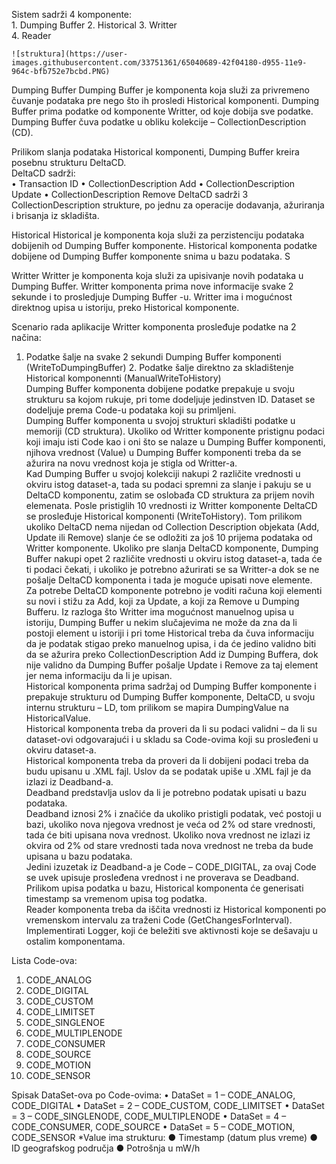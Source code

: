  
Sistem sadrži 4 komponente:  
    1. Dumping Buffer 
    2. Historical
    3. Writter  
    4. Reader
    
    ![struktura](https://user-images.githubusercontent.com/33751361/65040689-42f04180-d955-11e9-964c-bfb752e7bcbd.PNG)
 
 
Dumping Buffer  Dumping Buffer je komponenta koja služi za privremeno čuvanje podataka pre nego što ih prosledi Historical komponenti. Dumping Buffer prima podatke od komponente Writter, od koje dobija sve podatke.  
Dumping Buffer čuva podatke u obliku kolekcije – CollectionDescription (CD). 

Prilikom slanja podataka Historical komponenti, Dumping Buffer kreira posebnu strukturu DeltaCD.  
  DeltaCD sadrži:  
• Transaction ID  • CollectionDescription Add  • CollectionDescription Update  • CollectionDescription Remove  DeltaCD sadrži 3 CollectionDescription strukture, po jednu za operacije dodavanja, ažuriranja i brisanja iz skladišta.  


Historical  Historical je komponenta koja služi za perzistenciju podataka dobijenih od Dumping Buffer komponente.  Historical komponenta podatke dobijene od Dumping Buffer komponente snima u bazu podataka. S
 
 
Writter  Writter je komponenta koja služi za upisivanje novih podataka u Dumping Buffer. Writter komponenta prima nove informacije svake 2 sekunde i to prosledjuje Dumping Buffer -u. Writter ima i mogućnost 
direktnog upisa u istoriju, preko Historical komponente. 

Scenario rada aplikacije  Writter komponenta prosleđuje podatke na 2 načina:  
1. Podatke šalje na svake 2 sekundi Dumping Buffer komponenti (WriteToDumpingBuffer)  2. Podatke šalje direktno za skladištenje Historical komponennti (ManualWriteToHistory)  
Dumping Buffer komponenta dobijene podatke prepakuje u svoju strukturu sa kojom rukuje, pri tome dodeljuje jedinstven ID. Dataset se dodeljuje prema Code-u podataka koji su primljeni.  
Dumping Buffer komponenta u svojoj strukturi skladišti podatke u memoriji (CD struktura). Ukoliko od Writter komponente pristignu podaci koji imaju isti Code kao i oni što se nalaze u Dumping Buffer komponenti, njihova vrednost (Value) u Dumping Buffer komponenti treba da se ažurira na novu vrednost koja je stigla od Writter-a.  
Kad Dumping Buffer u svojoj kolekciji nakupi 2 različite vrednosti u okviru istog dataset-a, tada su podaci spremni za slanje i pakuju se u DeltaCD komponentu, zatim se oslobađa CD struktura za prijem novih elemenata. Posle pristiglih 10 vrednosti iz Writter komponente DeltaCD se prosleđuje Historical komponenti (WriteToHistory). Tom prilikom ukoliko DeltaCD nema nijedan od Collection Description objekata (Add, Update ili Remove) slanje će se odložiti za još 10 prijema podataka od Writter komponente. Ukoliko pre slanja DeltaCD komponente, Dumping Buffer nakupi opet 2 različite vrednosti u okviru istog dataset-a, tada će ti podaci čekati, i ukoliko je potrebno ažurirati se sa Writter-a dok se ne pošalje DeltaCD komponenta i tada je moguće upisati nove elemente.  
Za potrebe DeltaCD komponente potrebno je voditi računa koji elementi su novi i stižu za Add, koji za Update, a koji za Remove u Dumping Bufferu. Iz razloga što Writter ima mogućnost manuelnog upisa u istoriju, Dumping Buffer u nekim slučajevima ne može da zna da li postoji element u istoriji i pri tome Historical treba da čuva informaciju da je podatak stigao preko manuelnog upisa, i da će jedino validno biti da se ažurira preko CollectionDescription Add iz Dumping Buffera, dok nije validno da Dumping Buffer pošalje Update i Remove za taj element jer nema informaciju da li je upisan.  
Historical komponenta prima sadržaj od Dumping Buffer komponente i prepakuje strukturu od Dumping Buffer komponente, DeltaCD, u svoju internu strukturu – LD, tom prilikom se mapira DumpingValue na HistoricalValue.  
Historical komponenta treba da proveri da li su podaci validni – da li su dataset-ovi odgovarajući i u skladu sa Code-ovima koji su prosleđeni u okviru dataset-a.  
Historical komponenta treba da proveri da li dobijeni podaci treba da budu upisanu u .XML fajl. Uslov da se podatak upiše u .XML fajl je da izlazi iz Deadband-a.  
Deadband predstavlja uslov da li je potrebno podatak upisati u bazu podataka.  
Deadband iznosi 2% i značiće da ukoliko pristigli podatak, već postoji u bazi, ukoliko nova njegova vrednost je veća od 2% od stare vrednosti, tada će biti upisana nova vrednost. Ukoliko nova vrednost ne izlazi iz okvira od 2% od stare vrednosti tada nova vrednost ne treba da bude upisana u bazu podataka.  
Jedini izuzetak iz Deadband-a je Code – CODE_DIGITAL, za ovaj Code se uvek upisuje prosleđena vrednost i ne proverava se Deadband.  
Prilikom upisa podatka u bazu, Historical komponenta će generisati timestamp sa vremenom upisa tog podatka.  
Reader komponenta treba da iščita vrednosti iz Historical komponenti po vremenskom intervalu za traženi Code (GetChangesForInterval).  
Implementirati Logger, koji će beležiti sve aktivnosti koje se dešavaju u ostalim komponentama.  
  
Lista Code-ova:
1. CODE_ANALOG
2. CODE_DIGITAL
3. CODE_CUSTOM
4. CODE_LIMITSET 
5. CODE_SINGLENOE
6. CODE_MULTIPLENODE 
7. CODE_CONSUMER
8. CODE_SOURCE
9. CODE_MOTION 
10. CODE_SENSOR  

Spisak DataSet-ova po Code-ovima:  • DataSet = 1 – CODE_ANALOG, CODE_DIGITAL  • DataSet = 2 – CODE_CUSTOM, CODE_LIMITSET  • DataSet = 3 – CODE_SINGLENODE, CODE_MULTIPLENODE  • DataSet = 4 – CODE_CONSUMER, CODE_SOURCE  • DataSet = 5 – CODE_MOTION, CODE_SENSOR  *Value ima strukturu: 
  ● Timestamp (datum plus vreme)
  ● ID geografskog područja
  ● Potrošnja u mW/h 
